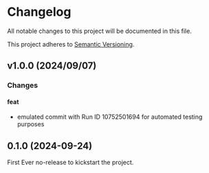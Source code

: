 # Changelog

All notable changes to this project will be documented in this file.

This project adheres to [Semantic Versioning](https://semver.org/).

## v1.0.0 (2024/09/07)

### Changes

#### feat
- emulated commit with Run ID 10752501694 for automated testing purposes


## 0.1.0 (2024-09-24)

First Ever no-release to kickstart the project.

